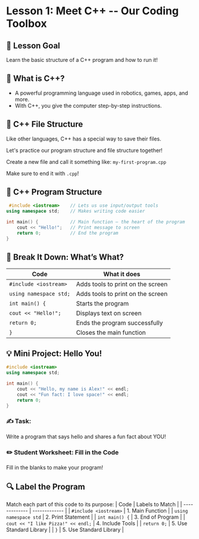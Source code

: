 # Lesson 1: Meet C++ -- Our Coding Toolbox
## 🎯 Lesson Goal
Learn the basic structure of a C++ program and how to run it!

## 🔧 What is C++?
* A powerful programming language used in robotics, games, apps, and more.
* With C++, you give the computer step-by-step instructions.

## 🔧 C++ File Structure
Like other languages, C++ has a special way to save their files.

Let's practice our program structure and file structure together! 


Create a new file and call it something like: 
```my-first-program.cpp```

Make sure to end it with ```.cpp```!

## 🧱 C++ Program Structure
``` c++
 #include <iostream>    // Lets us use input/output tools
using namespace std;   	// Makes writing code easier

int main() {           	// Main function – the heart of the program
	cout << "Hello!";  	// Print message to screen
	return 0;          	// End the program
}
```
## 🧠 Break It Down: What’s What?

| Code                            | What it does                       |
| -------------                   | -------------                      |
| ``` #include <iostream> ```     | Adds tools to print on the screen  | 
| ``` using namespace std; ```    | Adds tools to print on the screen  | 
| ``` int main() {   ```          | Starts the program                 | 
| ``` cout << "Hello!";  ```      | Displays text on screen            | 
| ``` return 0;   ```             | Ends the program successfully      | 
| ``` }   ```                     | Closes the main function           | 

## 💡 Mini Project: Hello You!
``` c++
#include <iostream>
using namespace std;

int main() {
	cout << "Hello, my name is Alex!" << endl;
	cout << "Fun fact: I love space!" << endl;
	return 0;
}
```

### ✍️ Task:
Write a program that says hello and shares a fun fact about YOU!

### ✏️ Student Worksheet: Fill in the Code
Fill in the blanks to make your program!

## 🔍 Label the Program
Match each part of this code to its purpose:
| Code                            | Labels to Match   |
| -------------                   | -------------     |
| ``` #include <iostream> ```     | 1. Main Function  | 
| ``` using namespace std ```     | 2. Print Statement  | 
| ``` int main() { ```     | 3. End of Program  | 
| ``` cout << "I like Pizza!" << endl; ```     | 4. Include Tools  | 
| ``` return 0; ```     | 5. Use Standard Library  | 
| ``` } ```     | 5. Use Standard Library  | 

